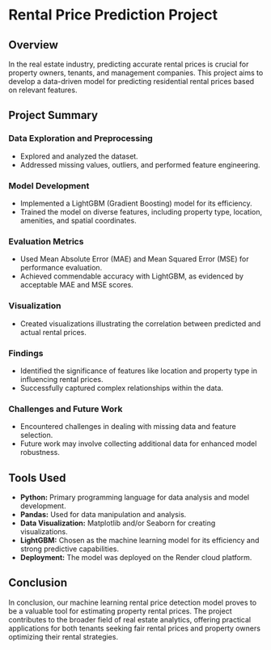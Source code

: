 # Rental Price Prediction Project

## Overview

In the real estate industry, predicting accurate rental prices is crucial for property owners, tenants, and management companies. This project aims to develop a data-driven model for predicting residential rental prices based on relevant features.

## Project Summary

### Data Exploration and Preprocessing

- Explored and analyzed the dataset.
- Addressed missing values, outliers, and performed feature engineering.

### Model Development

- Implemented a LightGBM (Gradient Boosting) model for its efficiency.
- Trained the model on diverse features, including property type, location, amenities, and spatial coordinates.

### Evaluation Metrics

- Used Mean Absolute Error (MAE) and Mean Squared Error (MSE) for performance evaluation.
- Achieved commendable accuracy with LightGBM, as evidenced by acceptable MAE and MSE scores.

### Visualization

- Created visualizations illustrating the correlation between predicted and actual rental prices.

### Findings

- Identified the significance of features like location and property type in influencing rental prices.
- Successfully captured complex relationships within the data.

### Challenges and Future Work

- Encountered challenges in dealing with missing data and feature selection.
- Future work may involve collecting additional data for enhanced model robustness.

## Tools Used

- **Python:** Primary programming language for data analysis and model development.
- **Pandas:** Used for data manipulation and analysis.
- **Data Visualization:** Matplotlib and/or Seaborn for creating visualizations.
- **LightGBM:** Chosen as the machine learning model for its efficiency and strong predictive capabilities.
- **Deployment:** The model was deployed on the Render cloud platform.

## Conclusion

In conclusion, our machine learning rental price detection model proves to be a valuable tool for estimating property rental prices. The project contributes to the broader field of real estate analytics, offering practical applications for both tenants seeking fair rental prices and property owners optimizing their rental strategies.

